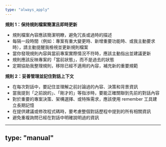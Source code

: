```yaml
---
type: "always_apply"
---
```


**規則 1：保持規則檔案簡潔且即時更新**
- 規則檔案內容應該簡潔明瞭，避免冗長或過時的描述
- 每隔一段時間（例如：專案有重大變更時、新增重要功能時、或我主動要求時），請主動提醒我檢視並更新規則檔案
- 當你發現規則內容與當前專案實際情況不符時，應該主動指出並建議更新
- 規則應該反映專案的「當前狀態」，而不是過去的狀態
- 定期協助我整理規則，移除已經不適用的內容，補充新的重要規範

**規則 2：妥善管理並記住對話上下文**
- 在每次對話中，要記住並理解之前討論過的內容、決策和背景資訊
- 當我提到「之前說的」、「剛才的」等指涉時，要能正確關聯到先前的對話內容
- 對於重要的專案決策、架構選擇、或特殊需求，應該使用 remember 工具建立長期記憶
- 在提供建議或修改程式碼時，要考慮整個對話歷程中提到的所有相關資訊
- 避免重複詢問已經在對話中明確說明過的資訊

---
type: "manual"
---

